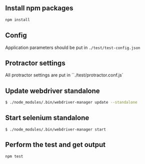 ## Install npm packages
```sh
npm install
```

## Config
Application parameters should be put in `./test/test-config.json`

## Protractor settings
All protractor settings are put in ``./test/protractor.conf.js`

## Update webdriver standalone
```sh
$ ./node_modules/.bin/webdriver-manager update --standalone
```

## Start selenium standalone
```
$ ./node_modules/.bin/webdriver-manager start
```

## Perform the test and get output
```sh
npm test
```
